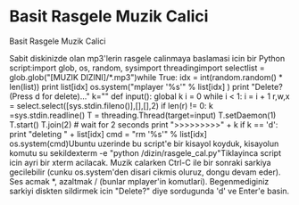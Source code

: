 # Basit Rasgele Muzik Calici


Basit Rasgele Muzik Calici



Sabit diskinizde olan mp3'lerin rasgele calinmaya baslamasi icin bir Python script:import glob, os, random, sysimport threadingimport selectlist = glob.glob("[MUZIK DIZINI]/*.mp3")while True:   idx = int(random.random() * len(list))   print list[idx]   os.system("mplayer '%s'" % list[idx] )   print "Delete? (Press d for delete)..."   k=""   def input():       global k       i = 0       while i < 1:           i = i + 1           r,w,x = select.select([sys.stdin.fileno()],[],[],2)           if len(r) != 0:               k  =sys.stdin.readline()   T = threading.Thread(target=input)   T.setDaemon(1)   T.start()   T.join(2) # wait for 2 seconds   print ">>>>>>>>>" + k   if k == 'd':       print "deleting " +  list[idx]       cmd = "rm '%s'" % list[idx]       os.system(cmd)Ubuntu uzerinde bu script'e bir kisayol koyduk, kisayolun komutu su sekildexterm -e "python /dizin/rasgele_cal.py"Tiklayinca script icin ayri bir xterm acilacak. Muzik calarken Ctrl-C ile bir sonraki sarkiya gecilebilir (cunku os.system'den disari cikmis oluruz, dongu devam eder). Ses acmak *, azaltmak / (bunlar mplayer'in komutlari). Begenmediginiz sarkiyi diskten sildirmek icin "Delete?" diye sordugunda 'd' ve Enter'e basin.




